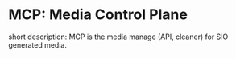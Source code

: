 # MCP: Media Control Plane
short description: MCP is the media manage (API, cleaner) for SIO generated media.